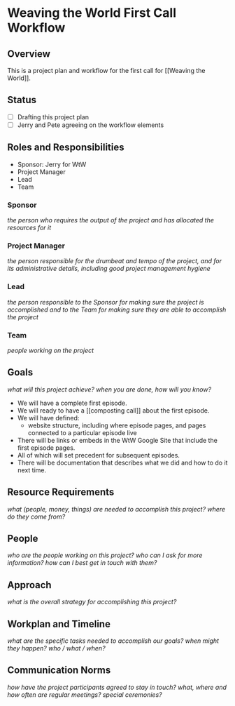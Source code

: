 # Weaving the World First Call Workflow

## Overview

This is a project plan and workflow for the first call for [[Weaving the World]].

## Status

- [ ] Drafting this project plan
- [ ] Jerry and Pete agreeing on the workflow elements

## Roles and Responsibilities

- Sponsor: Jerry for WtW 
- Project Manager
- Lead
- Team

### Sponsor

_the person who requires the output of the project and has allocated the resources for it_

### Project Manager

_the person responsible for the drumbeat and tempo of the project, and for its administrative details, including good project management hygiene_

### Lead

_the person responsible to the Sponsor for making sure the project is accomplished and to the Team for making sure they are able to accomplish the project_

### Team

_people working on the project_

## Goals

_what will this project achieve? when you are done, how will you know?_

- We will have a complete first episode.
- We will ready to have a [[composting call]] about the first episode.
- We will have defined:
    - website structure, including where episode pages, and pages connected to a particular episode live
- There will be links or embeds in the WtW Google Site that include the first episode pages.
- All of which will set precedent for subsequent episodes.
- There will be documentation that describes what we did and how to do it next time.

## Resource Requirements

_what (people, money, things) are needed to accomplish this project? where do they come from?_

## People

_who are the people working on this project? who can I ask for more information? how can I best get in touch with them?_

## Approach

_what is the overall strategy for accomplishing this project?_

## Workplan and Timeline

_what are the specific tasks needed to accomplish our goals? when might they happen? who / what / when?_

## Communication Norms

_how have the project participants agreed to stay in touch? what, where and how often are regular meetings? special ceremonies?_
